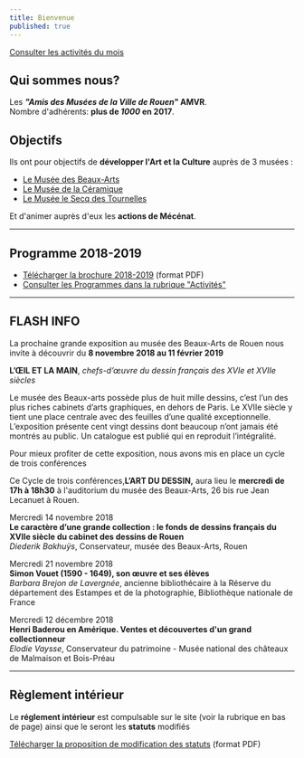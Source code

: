 ```yaml
---
title: Bienvenue
published: true
---
```


<p><a href="/pages/activites-du-mois.html" class="bouton">Consulter les activités du mois</a></p>  

## Qui sommes nous?

Les **_"Amis des Musées de la Ville de Rouen"_ AMVR**.  
Nombre d'adhérents: **plus de _1000_ en 2017**.

## Objectifs

Ils ont pour objectifs de **développer l'Art et la Culture** auprès de 3 musées :
- [Le Musée des Beaux-Arts](http://mbarouen.fr/fr)
- [Le Musée de la Céramique](http://museedelaceramique.fr/fr)
- [Le Musée le Secq des Tournelles](http://museelesecqdestournelles.fr/fr)

Et d'animer auprès d'eux les **actions de Mécénat**.

---

## Programme 2018-2019

- [Télécharger la brochure 2018-2019](/fichiers/adhesion-2018-2019.pdf) (format PDF)
- [Consulter les Programmes dans la rubrique "Activités"](/pages/activites.html)

---

## FLASH INFO  

La prochaine grande exposition au musée des Beaux-Arts de Rouen nous invite à découvrir 
du **8 novembre 2018 au 11 février 2019**
 
**L’ŒIL ET LA MAIN**, _chefs-d’œuvre du dessin français des XVIe et XVIIe siècles_
 
 
Le musée des Beaux-arts possède plus de huit mille dessins, c’est l’un des plus riches cabinets d’arts graphiques, en dehors de Paris. Le XVIIe siècle y tient une place centrale avec des feuilles d’une qualité exceptionnelle. L’exposition  présente cent vingt dessins dont beaucoup n’ont jamais été montrés au public. Un catalogue est publié qui en reproduit l’intégralité.
 
Pour mieux profiter de cette exposition, nous avons mis en place un cycle de trois conférences 
 
Ce Cycle de trois conférences,**L’ART DU DESSIN,**  aura lieu le **mercredi de 17h à 18h30**
à l'auditorium du musée des Beaux-Arts, 26 bis rue Jean Lecanuet à Rouen.
 
 
Mercredi 14 novembre 2018  
**Le caractère d’une grande collection : le fonds de dessins français du XVIIe siècle du cabinet des dessins de Rouen**  
_Diederik Bakhuÿs_, Conservateur, musée des Beaux-Arts, Rouen  

 
Mercredi 21 novembre 2018  
**Simon Vouet (1590 - 1649), son œuvre et ses élèves**  
_Barbara Brejon de Lavergnée_, ancienne bibliothécaire à la Réserve du département des Estampes et de la photographie, Bibliothèque nationale de France  

 
Mercredi 12 décembre 2018  
**Henri Baderou en Amérique. Ventes et découvertes d'un grand collectionneur**      
_Elodie Vaysse_, Conservateur du patrimoine - Musée national des châteaux de Malmaison et Bois-Préau



 
---

## Règlement intérieur

Le **réglement intérieur** est compulsable sur le site (voir la rubrique en bas de page) ainsi que le seront les **statuts** modifiés

[Télécharger la proposition de modification des statuts](/fichiers/161115-proposition-de-modifications-des-statuts.pdf) (format PDF)
